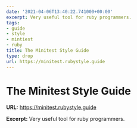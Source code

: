 ```yaml
---
date: '2021-04-06T13:40:22.741000+00:00'
excerpt: Very useful tool for ruby programmers.
tags:
- guide
- style
- mintiest
- ruby
title: The Minitest Style Guide
type: drop
url: https://minitest.rubystyle.guide
---
```


# The Minitest Style Guide

**URL:** https://minitest.rubystyle.guide

**Excerpt:** Very useful tool for ruby programmers.
